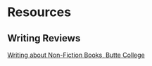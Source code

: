 # Resources

## Writing Reviews

[Writing about Non-Fiction Books, Butte College](http://www.butte.edu/departments/cas/tipsheets/style_purpose_strategy/non_fiction.html)
